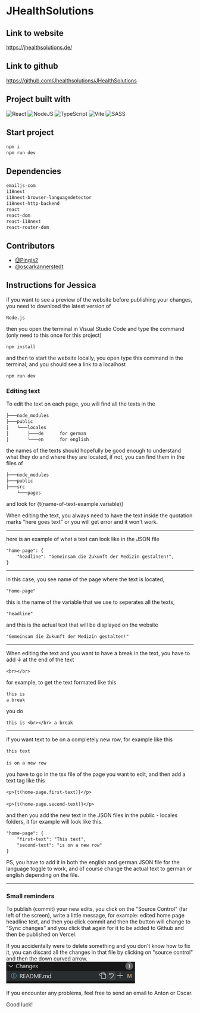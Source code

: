 # JHealthSolutions

## Link to website 

https://jhealthsolutions.de/

## Link to github

https://github.com/Jhealthsolutions/JHealthSolutions

## Project built with

![React](https://img.shields.io/badge/react-%2320232a.svg?style=for-the-badge&logo=react&logoColor=%2361DAFB)
![NodeJS](https://img.shields.io/badge/node.js-6DA55F?style=for-the-badge&logo=node.js&logoColor=white)
![TypeScript](https://img.shields.io/badge/typescript-%23007ACC.svg?style=for-the-badge&logo=typescript&logoColor=white)
![Vite](https://img.shields.io/badge/vite-%23646CFF.svg?style=for-the-badge&logo=vite&logoColor=white)
![SASS](https://img.shields.io/badge/SASS-hotpink.svg?style=for-the-badge&logo=SASS&logoColor=white)

## Start project

```
npm i
npm run dev
```

## Dependencies 

```
emailjs-com
i18next
i18next-browser-languagedetector
i18next-http-backend
react
react-dom
react-i18next
react-router-dom
```
## Contributors
- [@Pingis2](https://github.com/Pingis2)
- [@oscarkannerstedt](https://github.com/oscarkannerstedt)

## Instructions for Jessica

if you want to see a preview of the website before publishing your changes, you need to download the latest version of

```
Node.js
```

then you open the terminal in Visual Studio Code and type the command (only need to this once for this project) 

```
npm install
```

and then to start the website locally, you open type this command in the terminal, and you should see a link to a localhost

```
npm run dev
```

### Editing text

To edit the text on each page, you will find all the texts in the 

```
├───node_modules
├───public
│   └───locales
│       ├───de      for german
│       └───en      for english
```

the names of the texts should hopefully be good enough to understand what they do and where they are located, if not, you can find them in the files of

```
├───node_modules
├───public
├───src
    └───pages
```

and look for {t(name-of-text-example.variable)}

When editing the text, you always need to have the text inside the quotation marks "here goes text" or you will get error and it won't work.

---
here is an example of what a text can look like in the JSON file
```
"home-page": {
    "headline": "Gemeinsam die Zukunft der Medizin gestalten!",
}
```
---

in this case, you see name of the page where the text is located,

```
"home-page"
```

this is the name of the variable that we use to seperates all the texts,
```
"headline"
``` 
and this is the actual text that will be displayed on the website
```
"Gemeinsam die Zukunft der Medizin gestalten!" 
```
---

When editing the text and you want to have a break in the text, you have to add &#8595; at the end of the text
```
<br></br>
```

for example, to get the text formated like this 
```
this is
a break
```

you do 
```
this is <br></br> a break
```

---

if you want text to be on a completely new row, for example like this

```
this text

is on a new row
```

you have to go in the tsx file of the page you want to edit, and then add a text tag like this

```
<p>{t(home-page.first-text)}</p>

<p>{t(home-page.second-text)}</p>
```

and then you add the new text in the JSON files in the public - locales folders, it for example will look like this.

```
"home-page": {
    "first-text": "This text",
    "second-text": "is on a new row"
}
```
PS, you have to add it in both the english and german JSON file for the language toggle to work, and of course change the actual text to german or english depending on the file.

---

### Small reminders

To publish (commit) your new edits, you click on the "Source Control" (far left of the screen), write a little message, for example: edited home page headline text, and then you click commit and then the button will change to "Sync changes" and you click that again for it to be added to Github and then be published on Vercel.

If you accidentally were to delete something and you don't know how to fix it, you can discard all the changes in that file by clicking on "source control" and then the down curved arrow.
![small image of "discard changes" button](image.png)

If you encounter any problems, feel free to send an email to Anton or Oscar.

Good luck!
